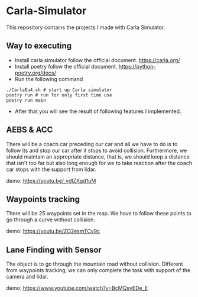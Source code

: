 # Carla-Simulator
This repository contains the projects I made with Carla Simulator.
## Way to executing
* Install carla simulator follow the official document. https://carla.org/
* Install poetry follow the official document. https://python-poetry.org/docs/
* Run the following command
```
./CarlaEu4.sh # start up Carla simulator
poetry run # run for only first time use
poetry run main
```
* After that you will see the result of following features I implemented.
## AEBS & ACC
There will be a coach car preceding our car and all we have to do is to follow its and stop our car after it stops to avoid collision. Furthermore, we should maintain an appropriate distance, that is, we should keep a distance that isn't too far but also long enough for we to take reaction after the coach car stops with the support from lidar.

demo: https://youtu.be/_vdIZXgd1uM
## Waypoints tracking
There will be 25 waypoints set in the map. We have to follow these points to go through a curve without collision.

demo: https://youtu.be/ZO2esmTCv9c
## Lane Finding with Sensor
The object is to go through the mountain road without collision. Different from waypoints tracking, we can only complete the task with support of the camera and lidar.

demo: https://www.youtube.com/watch?v=BcMQsvEDe_E